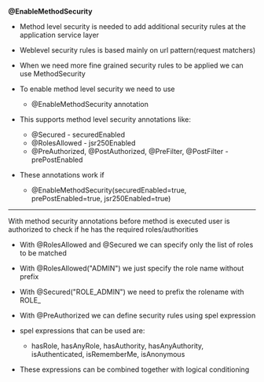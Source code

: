 **@EnableMethodSecurity**

* Method level security is needed to add additional security rules at the application service layer
* Weblevel security rules is based mainly on url pattern(request matchers)
* When we need more fine grained security rules to be applied we can use MethodSecurity


* To enable method level security we need to use
  * @EnableMethodSecurity annotation

* This supports method level security annotations like:
  * @Secured - securedEnabled
  * @RolesAllowed - jsr250Enabled
  * @PreAuthorized, @PostAuthorized, @PreFilter, @PostFilter - prePostEnabled


* These annotations work if
  * @EnableMethodSecurity(securedEnabled=true, prePostEnabled=true, jsr250Enabled=true)

---
With method security annotations before method is executed user is authorized to check if he has the required roles/authorities

* With @RolesAllowed and @Secured we can specify only the list of roles to be matched
* With @RolesAllowed("ADMIN") we just specify the role name without prefix
* With @Secured("ROLE_ADMIN") we need to prefix the rolename with ROLE_

* With @PreAuthorized we can define security rules using spel expression
* spel expressions that can be used are:
  * hasRole, hasAnyRole, hasAuthority, hasAnyAuthority, isAuthenticated, isRememberMe, isAnonymous
* These expressions can be combined together with logical conditioning